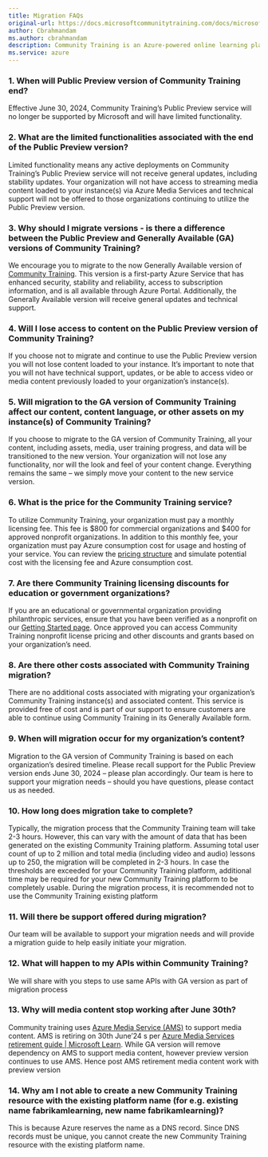 ```yaml
---
title: Migration FAQs
original-url: https://docs.microsoftcommunitytraining.com/docs/microsoft-community-training-overview
author: Cbrahmandam
ms.author: cbrahmandam
description: Community Training is an Azure-powered online learning platform to enable organizations of all sizes and types to run large scale training programs for their internal and external communities.
ms.service: azure
---
```



### 1. When will Public Preview version of Community Training end?
  Effective June 30, 2024, Community Training’s Public Preview service will no longer be supported by Microsoft and will have limited functionality.  
  
### 2.	What are the limited functionalities associated with the end of the Public Preview version?  

Limited functionality means any active deployments on Community Training’s Public Preview service will not receive general updates, including stability updates. Your organization will not have access to streaming media content loaded to your instance(s) via Azure Media Services and technical support will not be offered to those organizations continuing to utilize the Public Preview version.
 
### 3.	Why should I migrate versions - is there a difference between the Public Preview and Generally Available (GA) versions of Community Training?

We encourage you to migrate to the now Generally Available version of [Community Training](https://communitytraining.microsoft.com/). This version is a first-party Azure Service that has enhanced security, stability and reliability, access to subscription information, and is all available through Azure Portal. Additionally, the Generally Available version will receive general updates and technical support.

### 4.	Will I lose access to content on the Public Preview version of Community Training?

If you choose not to migrate and continue to use the Public Preview version you will not lose content loaded to your instance. It’s important to note that you will not have technical support, updates, or be able to access video or media content previously loaded to your organization’s instance(s).

### 5. Will migration to the GA version of Community Training affect our content, content language, or other assets on my instance(s) of Community Training?  

If you choose to migrate to the GA version of Community Training, all your content, including assets, media, user training progress, and data will be transitioned to the new version. Your organization will not lose any functionality, nor will the look and feel of your content change. Everything remains the same – we simply move your content to the new service version.

### 6.	What is the price for the Community Training service?     

To utilize Community Training, your organization must pay a monthly licensing fee. This fee is $800 for commercial organizations and $400 for approved nonprofit organizations. In addition to this monthly fee, your organization must pay Azure consumption cost for usage and hosting of your service. You can review the [pricing structure](https://communitytraining.microsoft.com/pricing/) and simulate potential cost with the licensing fee and Azure consumption cost.

### 7.	Are there Community Training licensing discounts for education or government organizations?   

If you are an educational or governmental organization providing philanthropic services, ensure that you have been verified as a nonprofit on our [Getting Started page](https://nonprofit.microsoft.com/en-us/getting-started). Once approved you can access Community Training nonprofit license pricing and other discounts and grants based on your organization’s need. 

### 8.	Are there other costs associated with Community Training migration?  

There are no additional costs associated with migrating your organization’s Community Training instance(s) and associated content. This service is provided free of cost and is part of our support to ensure customers are able to continue using Community Training in its Generally Available form.

### 9. When will migration occur for my organization’s content?  

Migration to the GA version of Community Training is based on each organization’s desired timeline. Please recall support for the Public Preview version ends June 30, 2024 – please plan accordingly. Our team is here to support your migration needs – should you have questions, please contact us as needed.

### 10.	How long does migration take to complete?  

Typically, the migration process that the Community Training team will take 2-3 hours. However, this can vary with the amount of data that has been generated on the existing Community Training platform.
Assuming total user count of up to 2 million and total media (including video and audio) lessons up to 250, the migration will be completed in 2-3 hours. In case the thresholds are exceeded for your Community Training platform, additional time may be required for your new Community Training platform to be completely usable.
During the migration process, it is recommended not to use the Community Training existing platform
 
  
### 11.	Will there be support offered during migration?

Our team will be available to support your migration needs and will provide a migration guide to help easily initiate your migration.

### 12.	What will happen to my APIs within Community Training?  

We will share with you steps to use same APIs with GA version as part of migration process

### 13.	Why will media content stop working after June 30th?  

Community training uses [Azure Media Service (AMS)](https://azure.microsoft.com/en-us/products/media-services/) to support media content. AMS is retiring on 30th June’24 s per [Azure Media Services retirement guide | Microsoft Learn](https://learn.microsoft.com/en-us/azure/media-services/latest/azure-media-services-retirement). While GA version will remove dependency on AMS to support media content, however preview version continues to use AMS. Hence post AMS retirement media content work with preview version

### 14. Why am I not able to create a new Community Training resource with the existing platform name (for e.g. existing name fabrikamlearning, new name fabrikamlearning)?  

This is because Azure reserves the name as a DNS record. Since DNS records must be unique, you cannot create the new Community Training resource with the existing platform name.

